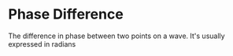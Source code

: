 # Phase Difference
The difference in phase between two points on a wave. It's usually expressed in radians

